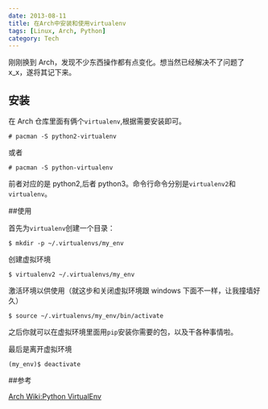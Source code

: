 ```yaml
---
date: 2013-08-11
title: 在Arch中安装和使用virtualenv
tags: [Linux, Arch, Python]
category: Tech
---
```


刚刚换到 Arch，发现不少东西操作都有点变化。想当然已经解决不了问题了 x_x，遂将其记下来。

## 安装

在 Arch 仓库里面有俩个`virtualenv`,根据需要安装即可。

    # pacman -S python2-virtualenv

或者

    # pacman -S python-virtualenv

前者对应的是 python2,后者 python3。命令行命令分别是`virtualenv2`和`virtualenv`。

##使用

首先为`virtualenv`创建一个目录：

    $ mkdir -p ~/.virtualenvs/my_env

创建虚拟环境

    $ virtualenv2 ~/.virtualenvs/my_env

激活环境以供使用（就这步和关闭虚拟环境跟 windows 下面不一样，让我撞墙好久）

    $ source ~/.virtualenvs/my_env/bin/activate

之后你就可以在虚拟环境里面用`pip`安装你需要的包，以及干各种事情啦。

最后是离开虚拟环境

    (my_env)$ deactivate

##参考

[Arch Wiki:Python VirtualEnv](https://wiki.archlinux.org/index.php/Python_VirtualEnvb)
